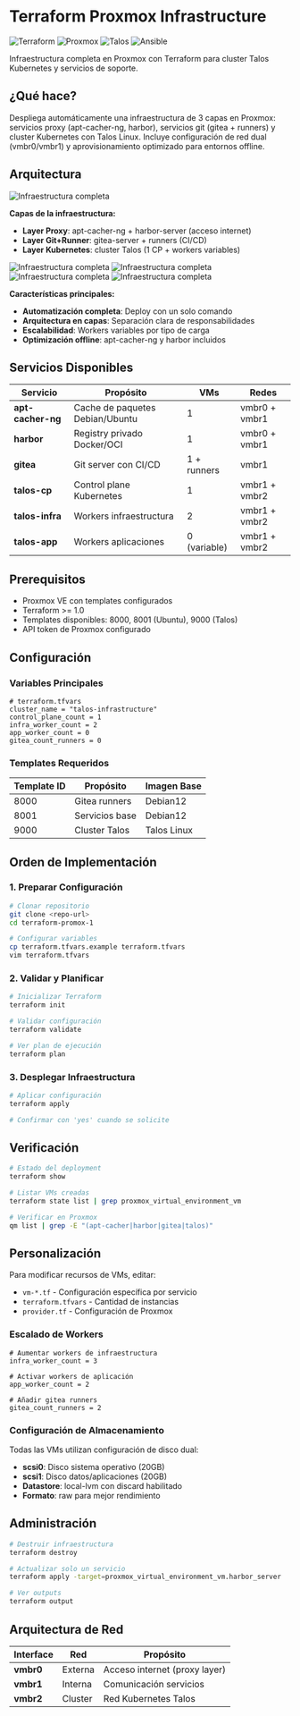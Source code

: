 # Terraform Proxmox Infrastructure

![Terraform](https://img.shields.io/badge/Terraform-844FBA?style=for-the-badge&logo=terraform&logoColor=white)
![Proxmox](https://img.shields.io/badge/Proxmox-E57000?style=for-the-badge&logo=proxmox&logoColor=white)
![Talos](https://img.shields.io/badge/Talos-326CE5?style=for-the-badge&logo=kubernetes&logoColor=white)
![Ansible](https://img.shields.io/badge/Ansible-EE0000?style=for-the-badge&logo=ansible&logoColor=white)

Infraestructura completa en Proxmox con Terraform para cluster Talos Kubernetes y servicios de soporte.

## ¿Qué hace?

Despliega automáticamente una infraestructura de 3 capas en Proxmox: servicios proxy (apt-cacher-ng, harbor), servicios git (gitea + runners) y cluster Kubernetes con Talos Linux. Incluye configuración de red dual (vmbr0/vmbr1) y aprovisionamiento optimizado para entornos offline.

## Arquitectura

![Infraestructura completa](https://github.com/Andherson333333/enterprise-talos-infrastructure/blob/main/images/Arquitectura%20general%20-1.png)

**Capas de la infraestructura:**
- **Layer Proxy**: apt-cacher-ng + harbor-server (acceso internet)
- **Layer Git+Runner**: gitea-server + runners (CI/CD)
- **Layer Kubernetes**: cluster Talos (1 CP + workers variables)

![Infraestructura completa](https://github.com/Andherson333333/enterprise-talos-infrastructure/blob/main/images/apt-cacher-ng%20server.png)
![Infraestructura completa](https://github.com/Andherson333333/enterprise-talos-infrastructure/blob/main/images/Harbor-server.png)
![Infraestructura completa](https://github.com/Andherson333333/enterprise-talos-infrastructure/blob/main/images/gitea-server%2Brunner.png)
![Infraestructura completa](https://github.com/Andherson333333/enterprise-talos-infrastructure/blob/main/images/talos-linux-vm.png)

**Características principales:**
- **Automatización completa**: Deploy con un solo comando
- **Arquitectura en capas**: Separación clara de responsabilidades
- **Escalabilidad**: Workers variables por tipo de carga
- **Optimización offline**: apt-cacher-ng y harbor incluidos

## Servicios Disponibles

| Servicio | Propósito | VMs | Redes |
|----------|-----------|-----|-------|
| **apt-cacher-ng** | Cache de paquetes Debian/Ubuntu | 1 | vmbr0 + vmbr1 |
| **harbor** | Registry privado Docker/OCI | 1 | vmbr0 + vmbr1 |
| **gitea** | Git server con CI/CD | 1 + runners | vmbr1 |
| **talos-cp** | Control plane Kubernetes | 1 | vmbr1 + vmbr2 |
| **talos-infra** | Workers infraestructura | 2 | vmbr1 + vmbr2 |
| **talos-app** | Workers aplicaciones | 0 (variable) | vmbr1 + vmbr2 |

## Prerequisitos

- Proxmox VE con templates configurados
- Terraform >= 1.0
- Templates disponibles: 8000, 8001 (Ubuntu), 9000 (Talos)
- API token de Proxmox configurado

## Configuración

### Variables Principales

```hcl
# terraform.tfvars
cluster_name = "talos-infrastructure"
control_plane_count = 1
infra_worker_count = 2
app_worker_count = 0
gitea_count_runners = 0
```

### Templates Requeridos

| Template ID | Propósito | Imagen Base |
|-------------|-----------|-------------|
| 8000 | Gitea runners | Debian12 |
| 8001 | Servicios base | Debian12 |
| 9000 | Cluster Talos | Talos Linux |

## Orden de Implementación

### 1. Preparar Configuración

```bash
# Clonar repositorio
git clone <repo-url>
cd terraform-promox-1

# Configurar variables
cp terraform.tfvars.example terraform.tfvars
vim terraform.tfvars
```

### 2. Validar y Planificar

```bash
# Inicializar Terraform
terraform init

# Validar configuración
terraform validate

# Ver plan de ejecución
terraform plan
```

### 3. Desplegar Infraestructura

```bash
# Aplicar configuración
terraform apply

# Confirmar con 'yes' cuando se solicite
```

## Verificación

```bash
# Estado del deployment
terraform show

# Listar VMs creadas
terraform state list | grep proxmox_virtual_environment_vm

# Verificar en Proxmox
qm list | grep -E "(apt-cacher|harbor|gitea|talos)"
```

## Personalización

Para modificar recursos de VMs, editar:
- `vm-*.tf` - Configuración específica por servicio
- `terraform.tfvars` - Cantidad de instancias
- `provider.tf` - Configuración de Proxmox

### Escalado de Workers

```hcl
# Aumentar workers de infraestructura
infra_worker_count = 3

# Activar workers de aplicación
app_worker_count = 2

# Añadir gitea runners
gitea_count_runners = 2
```

### Configuración de Almacenamiento

Todas las VMs utilizan configuración de disco dual:
- **scsi0**: Disco sistema operativo (20GB)
- **scsi1**: Disco datos/aplicaciones (20GB)
- **Datastore**: local-lvm con discard habilitado
- **Formato**: raw para mejor rendimiento

## Administración

```bash
# Destruir infraestructura
terraform destroy

# Actualizar solo un servicio
terraform apply -target=proxmox_virtual_environment_vm.harbor_server

# Ver outputs
terraform output
```

## Arquitectura de Red

| Interface | Red | Propósito |
|-----------|-----|-----------|
| **vmbr0** | Externa | Acceso internet (proxy layer) |
| **vmbr1** | Interna | Comunicación servicios |
| **vmbr2** | Cluster | Red Kubernetes Talos | 

